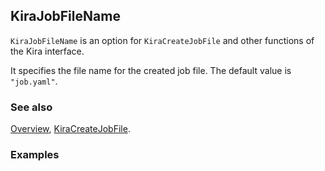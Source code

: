 ## KiraJobFileName

`KiraJobFileName` is an option for `KiraCreateJobFile` and other functions of the Kira interface.

It specifies the file name for the created job file. The default value is `"job.yaml"`.

### See also

[Overview](Extra/FeynHelpers.md), [KiraCreateJobFile](KiraCreateJobFile.md).

### Examples
